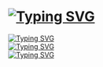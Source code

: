 # [![Typing SVG](https://readme-typing-svg.herokuapp.com?lines=HELLO%2C+IAM+BANDU;I+AM+A+NOOB+DEVOLOPER+%26+A+MODDER;JOIN+%40BOTS_GARAGE;IF+WANT+TO+CONTACT%2C+MY+USERNAME+IS+%40BANDU_OF_TG;LETS+ENJOY+OUR+LIFE%2C+KEEP+POSITIVE)](https://git.io/typing-svg)
[![Typing SVG](https://readme-typing-svg.herokuapp.com?color=%234D3217&lines=WANT+ANY+HELP+IN+MODDING+OR+APPS+MAKING;CONTACT+ME+ON+TELEGRAM;%40BANDU_OF_TG)](https://git.io/typing-svg) <br>
[![Typing SVG](https://readme-typing-svg.herokuapp.com?color=%230C2936&lines=I+AM+ALSO+A+LEGIT+%26+TRUSTED+CARDER)](https://git.io/typing-svg) <br>
[![Typing SVG](https://readme-typing-svg.herokuapp.com?color=%230C2936&lines=IF+YOU+WANT+TO+BUY+PRODUCTS+AT+CHEAP+RATES)](https://git.io/typing-svg)
